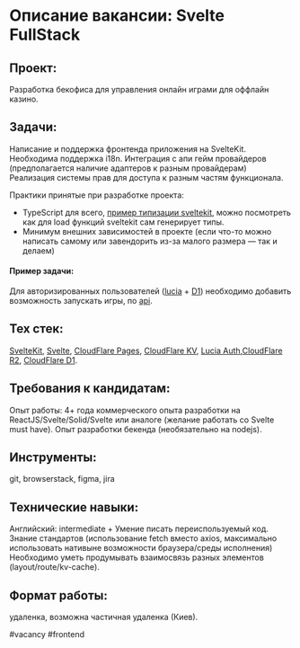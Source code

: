 # Описание вакансии: Svelte FullStack
## Проект: 
Разработка бекофиса для управления онлайн играми для оффлайн казино. 

## Задачи: 
Написание и поддержка фронтенда приложения на SvelteKit.
Необходима поддержка i18n.
Интеграция с апи гейм провайдеров (предполагается наличие адаптеров к разным провайдерам)
Реализация системы прав для доступа к разным частям функционала.

Практики принятые при разработке проекта:
- TypeScript для всего, [пример типизации sveltekit](https://github.com/ivanhofer/sveltekit-typescript-showcase), можно посмотреть как для load функций sveltekit сам генерирует типы.
- Минимум внешних зависимостей в проекте (если что-то можно написать самому или завендорить из-за малого размера — так и делаем)

#### Пример задачи:
Для авторизированных пользователей ([lucia](https://lucia-auth.com/) + [D1](https://lucia-auth.com/database-adapters/pg/)) необходимо добавить возможность запускать игры, по [api](https://realliveslots.com/docs/api).
## Тех стек: 
[SvelteKit](https://learn.svelte.dev/tutorial/introducing-sveltekit), [Svelte](https://learn.svelte.dev/tutorial/welcome-to-svelte), [CloudFlare Pages](https://kit.svelte.dev/docs/adapter-cloudflare), [CloudFlare KV](https://developers.cloudflare.com/kv/api/), [Lucia Auth](https://www.youtube.com/watch?v=UMpKaZy0Rpc),[CloudFlare R2](https://developers.cloudflare.com/r2/get-started/), [CloudFlare D1](https://developers.cloudflare.com/d1/).

## Требования к кандидатам:
Опыт работы: 4+ года коммерческого опыта разработки на ReactJS/Svelte/Solid/Svelte или аналоге (желание работать со Svelte must have). Опыт разработки бекенда (необязательно на nodejs).
## Инструменты: 
git, browserstack, figma, jira
## Технические навыки: 
Английский: intermediate +
Умение писать переиспользуемый код.
Знание стандартов (использование fetch вместо axios, максимально использовать нативыне возможности браузера/среды исполнения)
Необходимо уметь продумывать взаимосвязь разных элементов (layout/route/kv-cache).
## Формат работы: 
удаленка, возможна частичная удаленка (Киев).

#vacancy #frontend
